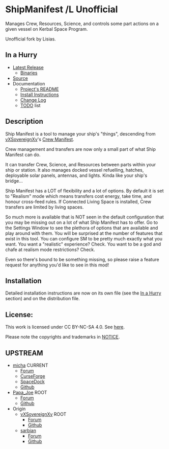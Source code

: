 # ShipManifest /L Unofficial

Manages Crew, Resources, Science, and controls some part actions on a given vessel on Kerbal Space Program.

Unofficial fork by Lisias.


## In a Hurry

* [Latest Release](https://github.com/net-lisias-kspu/ShipManifest/releases)
	+ [Binaries](https://github.com/net-lisias-kspu/ShipManifest/tree/Archive)
* [Source](https://github.com/net-lisias-kspu/ShipManifest)
* Documentation
	+ [Project's README](https://github.com/net-lisias-kspu/ShipManifest/blob/master/README.md)
	+ [Install Instructions](https://github.com/net-lisias-kspu/ShipManifest/blob/master/INSTALL.md)
	+ [Change Log](./CHANGE_LOG.md)
	+ [TODO](./TODO.md) list


## Description

Ship Manifest is a tool to manage your ship's "things", descending from [vXSovereignXv](https://forum.kerbalspaceprogram.com/index.php?/profile/22930-vxsovereignxv/)'s [Crew Manifest](https://forum.kerbalspaceprogram.com/index.php?/topic/22664-*).

Crew management and transfers are now only a small part of what Ship Manifest can do.

It can transfer Crew, Science, and Resources between parts within your ship or station. It also manages docked vessel refuelling, hatches, deployable solar panels, antennas, and lights. Kinda like your ship's bridge...

Ship Manifest has a LOT of flexibility and a lot of options. By default it is set to "Realism" mode which means transfers cost energy, take time, and honour cross-feed rules. If Connected Living Space is installed, Crew transfers are limited by living spaces.

So much more is available that is NOT seen in the default configuration that you may be missing out on a lot of what Ship Manifest has to offer. Go to the Settings Window to see the plethora of options that are available and play around with them. You will be surprised at the number of features that exist in this tool. You can configure SM to be pretty much exactly what you want. You want a "realistic" experience? Check. You want to be a god and chafe at realism mode restrictions? Check.

Even so there's bound to be something missing, so please raise a feature request for anything you'd like to see in this mod!


## Installation

Detailed installation instructions are now on its own file (see the [In a Hurry](#in-a-hurry) section) and on the distribution file.

## License:

This work is licensed under CC BY-NC-SA 4.0. See [here](./LICENSE).

Please note the copyrights and trademarks in [NOTICE](./NOTICE).


## UPSTREAM

* [micha](https://forum.kerbalspaceprogram.com/index.php?/profile/113840-micha/) CURRENT
	+ [Forum](https://forum.kerbalspaceprogram.com/index.php?/topic/192129-*) 
	+ [CurseForge](https://www.curseforge.com/kerbal/ksp-mods/shipmanifest)
	+ [SpaceDock](https://spacedock.info/mod/189/ShipManifest)
	+ [Github](https://github.com/mwerle/ShipManifest)
* [Papa_Joe](https://forum.kerbalspaceprogram.com/index.php?/profile/10788-papa_joe/) ROOT
	+ [Forum](https://forum.kerbalspaceprogram.com/index.php?/topic/56643-*)
	+ [Github](https://github.com/PapaJoesSoup/ShipManifest)
* Origin
	* [vXSovereignXv](https://forum.kerbalspaceprogram.com/index.php?/profile/22930-vxsovereignxv/) ROOT
		+ [Forum](https://forum.kerbalspaceprogram.com/index.php?/topic/22664-021x-kerbal-crew-manifest-v0550-released-021-compatible/&tab=comments#comment-298229)
		+ [Github](https://github.com/vXSovereignXv/CrewManifest) 
	* [sarbian](https://forum.kerbalspaceprogram.com/index.php?/profile/57146-sarbian/)
		+ [Forum](https://forum.kerbalspaceprogram.com/index.php?/topic/55485-*)
		+ [Github](https://github.com/sarbian/CrewManifest) 

